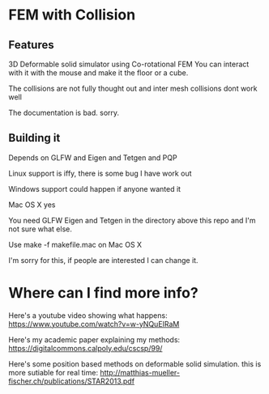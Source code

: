 # FEM with Collision

## Features
3D Deformable solid simulator using Co-rotational FEM
You can interact with it with the mouse and make it the floor or a cube.

The collisions are not fully thought out and inter mesh collisions dont work well

The documentation is bad. sorry.

## Building it

Depends on GLFW and Eigen and Tetgen and PQP

Linux support is iffy, there is some bug I have work  out

Windows support could happen if anyone wanted it

Mac OS X yes

You need GLFW Eigen and Tetgen in the directory above this repo and I'm not sure what else.

Use make -f makefile.mac on Mac OS X

I'm sorry for this, if people are interested I can change it.

# Where can I find more info?

Here's a youtube video showing what happens: https://www.youtube.com/watch?v=w-yNQuEIRaM

Here's my academic paper explaining my methods: https://digitalcommons.calpoly.edu/cscsp/99/

Here's some position based methods on deformable solid simulation. this is more sutiable for real time: http://matthias-mueller-fischer.ch/publications/STAR2013.pdf

